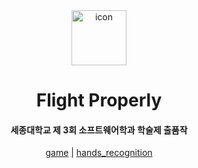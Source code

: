 <div align="center">
	<img width="88" src="https://avatars.githubusercontent.com/u/112680329" alt="icon" align="center">
	<h1>Flight Properly</h1>
	<h4>세종대학교 제 3회 소프트웨어학과 학술제 출품작</h4>
	<a href="https://github.com/flight-properly/game">game</a>
	<a href="https://github.com/flight-properly">|</a>
	<a href="https://github.com/flight-properly/hands_recognition">hands_recognition</a>
</div>
